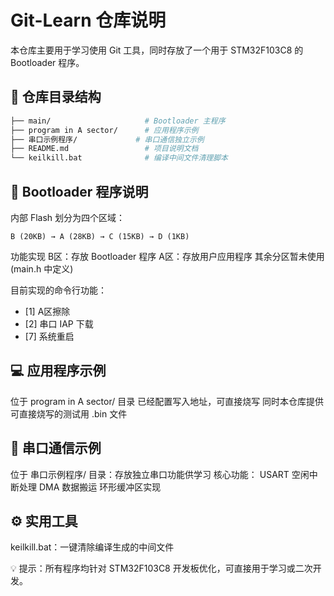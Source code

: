 # Git-Learn 仓库说明

本仓库主要用于学习使用 Git 工具，同时存放了一个用于 STM32F103C8 的 Bootloader 程序。

##  📁 仓库目录结构
```bash
├── main/                     # Bootloader 主程序
├── program in A sector/      # 应用程序示例
├── 串口示例程序/             # 串口通信独立示例
├── README.md                 # 项目说明文档
└── keilkill.bat              # 编译中间文件清理脚本
```

## 🧩 Bootloader 程序说明

内部 Flash 划分为四个区域：
```shell
B (20KB) → A (28KB) → C (15KB) → D (1KB)
```
功能实现
B区：存放 Bootloader 程序 
A区：存放用户应用程序 其余分区暂未使用(main.h 中定义)

目前实现的命令行功能：

- [1] A区擦除
- [2] 串口 IAP 下载
- [7] 系统重启

## 💻 应用程序示例
位于 program in A sector/ 目录 已经配置写入地址，可直接烧写
同时本仓库提供可直接烧写的测试用 .bin 文件

## 📡 串口通信示例
位于 串口示例程序/ 目录：存放独立串口功能供学习
核心功能：
USART 空闲中断处理
DMA 数据搬运
环形缓冲区实现

## ⚙️ 实用工具
keilkill.bat：一键清除编译生成的中间文件

💡 提示：所有程序均针对 STM32F103C8 开发板优化，可直接用于学习或二次开发。
